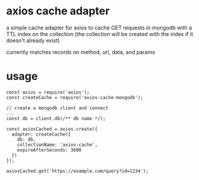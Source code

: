 # axios cache adapter

a simple cache adapter for axios to cache GET requests in mongodb with a TTL index on the collection (the collection will be created with the index if it doesn't already exist)

currently matches records on method, url, data, and params

# usage

```
const axios = require('axios');
const createCache = require('axios-cache-mongodb');

// create a mongodb client and connect
...
const db = client.db(/** db name */);

const axiosCached = axios.create({
  adapter: createCache({
    db: db,
    collectionName: 'axios-cache',
    expireAfterSeconds: 3600
  })
});

axiosCached.get('https://example.com/query?id=1234');
```
